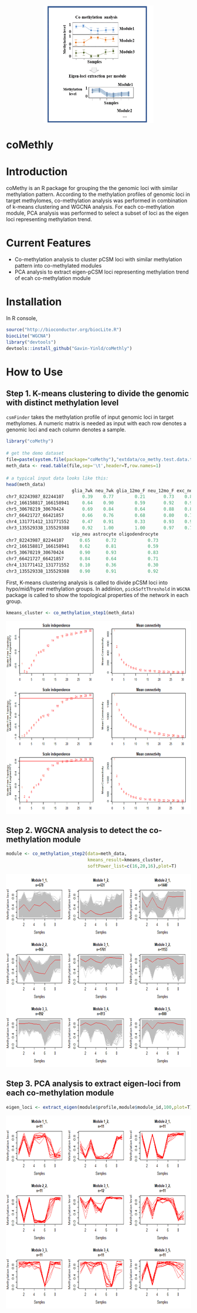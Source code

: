 <div align=center><img width="300" height="320" src="https://github.com/Gavin-Yinld/coMethly/blob/master/figures/co-methy.gif"/></div>

# coMethly
# Introduction
coMethy is an R package for grouping the the genomic loci with similar methylation pattern. According to the methylation profiles of genomic loci in target methylomes, co-methylation analysis was performed in combination of k-means clustering and WGCNA analysis. For each co-methylation module, PCA analysis was performed to select a subset of loci as the eigen loci representing methylation trend.

# Current Features
* Co-methylation analysis to cluster pCSM loci with similar methylation pattern into co-methylated modules
* PCA analysis to extract eigen-pCSM loci representing methylation trend of ecah co-methylation module

# Installation
In R console,
```R
source("http://bioconductor.org/biocLite.R")
biocLite("WGCNA")
library("devtools")
devtools::install_github("Gavin-Yinld/coMethly")
```
# How to Use

## Step 1. K-means clustering to divide the genomic with distinct methylation level
`csmFinder` takes the methylation profile of input genomic loci in target methylomes. A numeric matrix is needed as input with each row denotes a genomic loci and each column denotes a sample.
```R
library("coMethy")

# get the demo dataset
file=paste(system.file(package="coMethy"),"extdata/co_methy.test.data.txt",sep='/')
meth_data <- read.table(file,sep='\t',header=T,row.names=1)

# a typical input data looks like this:
head(meth_data)
                         glia_7wk neu_7wk glia_12mo_F neu_12mo_F exc_neu pv_neu
chr7_82243987_82244107       0.39    0.77        0.21       0.73    0.81   0.89
chr2_166158817_166158941     0.64    0.90        0.59       0.92    0.90   0.46
chr5_30670219_30670424       0.69    0.84        0.64       0.88    0.85   0.22
chr7_66421727_66421857       0.66    0.76        0.68       0.80    0.74   0.80
chr4_131771412_131771552     0.47    0.91        0.33       0.93    0.94   0.93
chr3_135529338_135529388     0.92    1.00        1.00       0.97    0.76   0.73
                         vip_neu astrocyte oligodendrocyte
chr7_82243987_82244107      0.65      0.72            0.73
chr2_166158817_166158941    0.62      0.81            0.59
chr5_30670219_30670424      0.90      0.93            0.83
chr7_66421727_66421857      0.84      0.64            0.71
chr4_131771412_131771552    0.10      0.36            0.30
chr3_135529338_135529388    0.90      0.91            0.92

```
First, K-means clustering analysis is called to divide pCSM loci into hypo/mid/hyper methylation groups. In addinion, `pickSoftThreshold` in `WGCNA` package is called to show the topological properties of the network in each group.

```R
kmeans_cluster <- co_methylation_step1(meth_data)
```
<div align=center><img width="700" height="525" src="https://github.com/Gavin-Yinld/coMethly/blob/master/figures/power.png"/></div>

## Step 2. WGCNA analysis to detect the co-methylation module

```R
module <- co_methylation_step2(data=meth_data,
                               kmeans_result=kmeans_cluster,
                               softPower_list=c(16,20,16),plot=T)
```
<div align=center><img width="700" height="525" src="https://github.com/Gavin-Yinld/coMethly/blob/master/figures/wgcna.png"/></div>

## Step 3. PCA analysis to extract eigen-loci from each co-methylation module

```R
eigen_loci <- extract_eigen(module$profile,module$module_id,100,plot=T)
```
<div align=center><img width="700" height="525" src="https://github.com/Gavin-Yinld/coMethly/blob/master/figures/eigen_loci.png"/></div>
